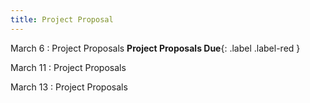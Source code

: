```yaml
---
title: Project Proposal 
---
```


March 6
: Project Proposals  **Project Proposals Due**{: .label .label-red }

March 11
: Project Proposals

March 13
: Project Proposals
